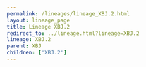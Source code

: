 ```yaml
---
permalink: /lineages/lineage_XBJ.2.html
layout: lineage_page
title: Lineage XBJ.2
redirect_to: ../lineage.html?lineage=XBJ.2
lineage: XBJ.2
parent: XBJ
children: ['XBJ.2']
---
```

